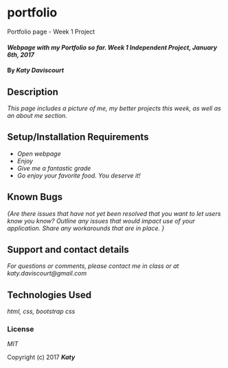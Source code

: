 # portfolio
Portfolio page - Week 1 Project

#### _Webpage with my Portfolio so far. Week 1 Independent Project, January 6th, 2017_

#### By _**Katy Daviscourt**_

## Description

_This page includes a picture of me, my better projects this week, as well as an about me section._

## Setup/Installation Requirements

* _Open webpage_
* _Enjoy_
* _Give me a fantastic grade_
* _Go enjoy your favorite food. You deserve it!_



## Known Bugs

_{Are there issues that have not yet been resolved that you want to let users know you know?  Outline any issues that would impact use of your application.  Share any workarounds that are in place. }_

## Support and contact details

_For questions or comments, please contact me in class or at katy.daviscourt@gmail.com_

## Technologies Used

_html, css, bootstrap css_

### License

*MIT*

Copyright (c) 2017 **_Katy_**
